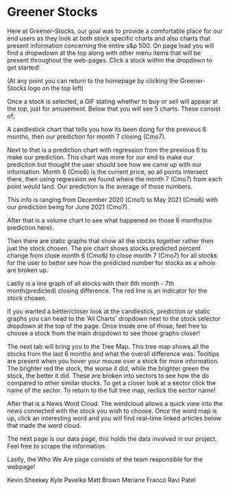 # Greener Stocks

Here at Greener-Stocks, our goal was to provide a comfortable place for our end users as they look at both stock specific charts and also charts that present information concerning the entire s&p 500. On page load you will find a dropwdown at the top along with other menu items that will be present throughout the web-pages. Click a stock within the dropdown to get started! 

(At any point you can return to the homepage by clicking the Greener-Stocks logo on the top left)

Once a stock is selected, a GIF stating whether to buy or sell will appear at the top, just for amusement. Below that you will see 5 charts. These consist of; 

A candlestick chart that tells you how its been doing for the previous 6 months, then our prediction for month 7 closing (Cmo7). 

Next to that is a prediction chart with regression from the previous 6 to make our prediction. This chart was more for our end to make our prediction but thought the user should see how we came up with our information. Month 6 (Cmo6) is the current price, so all points intersect there, then using regression we found where the month 7 (Cmo7) from each point would land. Our prediction is the average of those numbers. 

This info is ranging from December 2020 (Cmo1) to May 2021 (Cmo6) with our prediction being for June 2021 (Cmo7).

After that is a volume chart to see what happened on those 6 months(no prediction here). 

Then there are static graphs that show all the stocks together rather then just the stock chosen. The pie chart shows stocks predicted percent change from close month 6 (Cmo6) to close month 7 (Cmo7) for all stocks for the user to better see how the predicted number for stocks as a whole are broken up.

Lastly is a line graph of all stocks with their 6th month - 7th month(predicted) closing difference. The red line is an indicator for the stock chosen.

If you wanted a better/closer look at the candlestick, prediction or static graphs you can head to the 'All Charts' dropdown next to the stock selector dropdown at the top of the page. Once inside one of those, feel free to choose a stock from the main dropdown to see those graphs closer!

The next tab will bring you to the Tree Map. This tree map shows all the stocks from the last 6 months and what the overall difference was. Tooltips are present when you hover your mouse over a stock for more information. The brighter red the stock, the worse it did, while the brighter green the stock, the better it did. These are broken into sectors to see how the do compared to other similar stocks. To get a closer look at a sector click the name of the sector. To return to the full tree map, reclick the sector name!

After that is a News Word Cloud. The wordcloud allows a quick view into the news connected with the stock you wish to choose. Once the word map is up, click an interesting word and you will find real-time linked articles below that made the word cloud. 
  
The next page is our data page, this holds the data involved in our project. Feel free to scrape the information.

Lastly, the Who We Are page consists of the team responsible for the webpage!

Kevin Sheekey
Kyle Pavelka
Matt Brown
Meriane Franco
Ravi Patel
